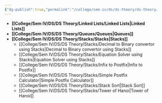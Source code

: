 ```yaml
---
{"dg-publish":true,"permalink":"/college/sem-iv/ds/ds-theory/ds-theory/"}
---
```



- **[[College/Sem IV/DS/DS Theory/Linked Lists/Linked Lists\|Linked Lists]]**
- **[[College/Sem IV/DS/DS Theory/Queues/Queues\|Queues]]**
- **[[College/Sem IV/DS/DS Theory/Stacks/Stacks\|Stacks]]**
	- [[College/Sem IV/DS/DS Theory/Stacks/Decimal to Binary convertor using Stacks\|Decimal to Binary convertor using Stacks]]
	- [[College/Sem IV/DS/DS Theory/Stacks/Equation Solver using Stacks\|Equation Solver using Stacks]]
	- [[College/Sem IV/DS/DS Theory/Stacks/Infix to Postfix\|Infix to Postfix]]
	- [[College/Sem IV/DS/DS Theory/Stacks/Simple Postfix Calculator\|Simple Postfix Calculator]]
	- [[College/Sem IV/DS/DS Theory/Stacks/Stack Sort\|Stack Sort]]
	- [[College/Sem IV/DS/DS Theory/Stacks/Tower of Hanoi\|Tower of Hanoi]]



